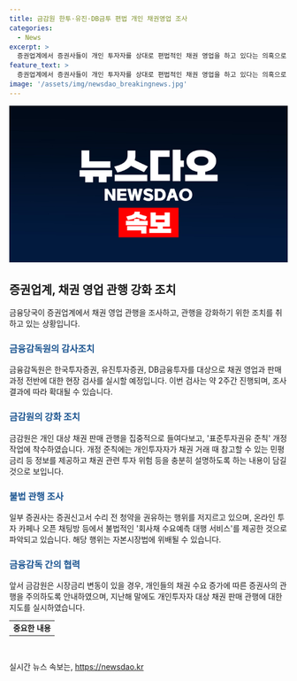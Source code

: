 ```yaml
---
title: 금감원 한투·유진·DB금투 편법 개인 채권영업 조사
categories:
  - News
excerpt: >
  증권업계에서 증권사들이 개인 투자자를 상대로 편법적인 채권 영업을 하고 있다는 의혹으로 금융당국이 조사에 돌입합니다. 금감원은 한국투자증권과 유진투자증권, DB금융투자를 대상으로 리테일 채권 영업과 판매과정에 대한 현장조사를 실시할 예정이며, 해당 증권사는 개인 채권 판매량과 시장 동향 정보에 따라 조사 대상으로 선정되었습니다. 이에 대해 금감원이 개인 대상 채권 판매 관행을 집중적으로 들여다보는 가운데, 증권업계는 표준투자권유 준칙 개정 작업에 나섰습니다. 해당 사안에 대한 자세한 내용은 SBS Biz에서 확인할 수 있습니다. (150자)
feature_text: >
  증권업계에서 증권사들이 개인 투자자를 상대로 편법적인 채권 영업을 하고 있다는 의혹으로 금융당국이 조사에 돌입합니다. 금감원은 한국투자증권과 유진투자증권, DB금융투자를 대상으로 리테일 채권 영업과 판매과정에 대한 현장조사를 실시할 예정이며, 해당 증권사는 개인 채권 판매량과 시장 동향 정보에 따라 조사 대상으로 선정되었습니다. 이에 대해 금감원이 개인 대상 채권 판매 관행을 집중적으로 들여다보는 가운데, 증권업계는 표준투자권유 준칙 개정 작업에 나섰습니다. 해당 사안에 대한 자세한 내용은 SBS Biz에서 확인할 수 있습니다. (150자)
image: '/assets/img/newsdao_breakingnews.jpg'
---
```


<p><img src="/assets/img/newsdao_breakingnews.jpg" alt="koreaapp 속보" /></p>

<h2 data-ke-size="size26">증권업계, 채권 영업 관행 강화 조치</h2>

<p data-ke-size="size16">금융당국이 증권업계에서 채권 영업 관행을 조사하고, 관행을 강화하기 위한 조치를 취하고 있는 상황입니다.</p>

<h3><b><span style="color: #1a5490;">금융감독원의 감사조치</span></b></h3>

<p data-ke-size="size16">금융감독원은 한국투자증권, 유진투자증권, DB금융투자를 대상으로 채권 영업과 판매 과정 전반에 대한 현장 검사를 실시할 예정입니다. 이번 검사는 약 2주간 진행되며, 조사 결과에 따라 확대될 수 있습니다.</p>

<h3><b><span style="color: #1a5490;">금감원의 강화 조치</span></b></h3>

<p data-ke-size="size16">금감원은 개인 대상 채권 판매 관행을 집중적으로 들여다보고, '표준투자권유 준칙' 개정 작업에 착수하였습니다. 개정 준칙에는 개인투자자가 채권 거래 때 참고할 수 있는 민평금리 등 정보를 제공하고 채권 관련 투자 위험 등을 충분히 설명하도록 하는 내용이 담길 것으로 보입니다.</p>

<h3><b><span style="color: #1a5490;">불법 관행 조사</span></b></h3>

<p data-ke-size="size16">일부 증권사는 증권신고서 수리 전 청약을 권유하는 행위를 저지르고 있으며, 온라인 투자 카페나 오픈 채팅방 등에서 불법적인 '회사채 수요예측 대행 서비스'를 제공한 것으로 파악되고 있습니다. 해당 행위는 자본시장법에 위배될 수 있습니다.</p>

<h3><b><span style="color: #1a5490;">금융감독 간의 협력</span></b></h3>

<p data-ke-size="size16">앞서 금감원은 시장금리 변동이 있을 경우, 개인들의 채권 수요 증가에 따른 증권사의 관행을 주의하도록 안내하였으며, 지난해 말에도 개인투자자 대상 채권 판매 관행에 대한 지도를 실시하였습니다.</p>

<table>
    <tbody>
        <tr>
            <td style="text-align: center; height: 17px;"><b>중요한 내용</b></td>
        </tr>
    </tbody>
</table>

<p data-ke-size="size16">&nbsp;</p>
실시간 뉴스 속보는, <a href="https://newsdao.kr" rel="dofollow">https://newsdao.kr</a>


